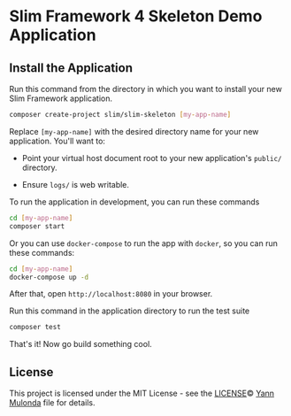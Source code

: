 # Slim Framework 4 Skeleton Demo Application

## Install the Application

Run this command from the directory in which you want to install your new Slim Framework application.

```bash
composer create-project slim/slim-skeleton [my-app-name]
```

Replace `[my-app-name]` with the desired directory name for your new application. You'll want to:

* Point your virtual host document root to your new application's `public/` directory.

* Ensure `logs/` is web writable.

To run the application in development, you can run these commands 

```bash
cd [my-app-name]
composer start
```

Or you can use `docker-compose` to run the app with `docker`, so you can run these commands:

```bash
cd [my-app-name]
docker-compose up -d
```

After that, open `http://localhost:8080` in your browser.

Run this command in the application directory to run the test suite

```bash
composer test
```

That's it! Now go build something cool.

## License

This project is licensed under the MIT License - see the [LICENSE](LICENSE)© [Yann Mulonda](https://github.com/YannMjl) file for details.

